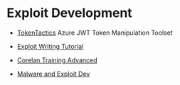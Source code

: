 # Exploit Development

* [TokenTactics](https://github.com/rvrsh3ll/TokenTactics)
Azure JWT Token Manipulation Toolset

* [Exploit Writing Tutorial](https://www.corelan.be/index.php/2009/07/19/exploit-writing-tutorial-part-1-stack-based-overflows/)

* [Corelan Training Advanced](https://www.corelan-training.com/index.php/training/advanced/)

* [Malware and Exploit Dev](https://github.com/kymb0/Malware_learns)
